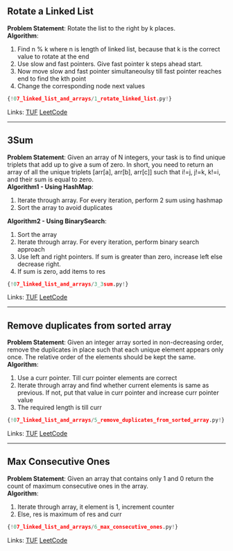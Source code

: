 ## Rotate a Linked List

**Problem Statement**: Rotate the list to the right by k places.<br>
**Algorithm**:<br>
1. Find n % k where n is length of linked list, because that k is the correct value to rotate at the end<br>
2. Use slow and fast pointers. Give fast pointer k steps ahead start.<br>
3. Now move slow and fast pointer simultaneoulsy till fast pointer reaches end to find the kth point<br>
4. Change the corresponding node next values

```py
{!07_linked_list_and_arrays/1_rotate_linked_list.py!}
```

Links: [TUF](https://takeuforward.org/data-structure/rotate-a-linked-list/) [LeetCode](https://leetcode.com/problems/rotate-list/)<br>

---

## 3Sum

**Problem Statement**: Given an array of N integers, your task is to find unique triplets that add up to give a sum of zero. In short, you need to return an array of all the unique triplets [arr[a], arr[b], arr[c]] such that i!=j, j!=k, k!=i, and their sum is equal to zero.<br>
**Algorithm1 - Using HashMap**:<br>
1. Iterate through array. For every iteration, perform 2 sum using hashmap<br>
2. Sort the array to avoid duplicates<br>

**Algorithm2 - Using BinarySearch**:<br>
1. Sort the array<br>
2. Iterate through array. For every iteration, perform binary search approach<br>
3. Use left and right pointers. If sum is greater than zero, increase left else decrease right.<br>
4. If sum is zero, add items to res<br>

```py
{!07_linked_list_and_arrays/3_3sum.py!}
```

Links: [TUF](https://takeuforward.org/data-structure/3-sum-find-triplets-that-add-up-to-a-zero/) [LeetCode](https://leetcode.com/problems/3sum/)<br>

---

## Remove duplicates from sorted array

**Problem Statement**: Given an integer array sorted in non-decreasing order, remove the duplicates in place such that each unique element appears only once. The relative order of the elements should be kept the same.<br>
**Algorithm**:<br>
1. Use a curr pointer. Till curr pointer elements are correct<br>
2. Iterate through array and find whether current elements is same as previous. If not, put that value in curr pointer and increase curr pointer value<br>
3. The required length is till curr<br>

```py
{!07_linked_list_and_arrays/5_remove_duplicates_from_sorted_array.py!}
```

Links: [TUF](https://takeuforward.org/data-structure/remove-duplicates-in-place-from-sorted-array/) [LeetCode](https://leetcode.com/problems/remove-duplicates-from-sorted-array/)<br>

---

## Max Consecutive Ones

**Problem Statement**: Given an array that contains only 1 and 0 return the count of maximum consecutive ones in the array.<br>
**Algorithm**:<br>
1. Iterate through array, it element is 1, increment counter<br>
2. Else, res is maximum of res and curr<br>

```py
{!07_linked_list_and_arrays/6_max_consecutive_ones.py!}
```

Links: [TUF](https://takeuforward.org/data-structure/count-maximum-consecutive-ones-in-the-array/) [LeetCode](https://leetcode.com/problems/max-consecutive-ones/)<br>